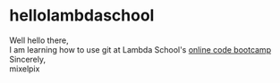 # hellolambdaschool
Well hello there,  
I am learning how to use git at Lambda School's [online code bootcamp](https://lambdaschool.com/mini-bootcamp)
Sincerely,  
mixelpix  
